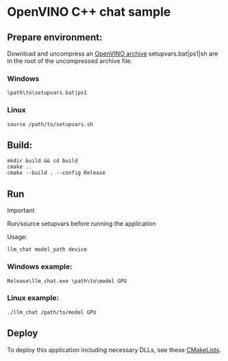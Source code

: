 # OpenVINO C++ chat sample

## Prepare environment:

Download and uncompress an [OpenVINO archive](https://storage.openvinotoolkit.org/repositories/openvino_genai/packages/2024.6/)
setupvars.bat|ps1|sh are in the root of the uncompressed archive file.

### Windows

```shell
\path\to\setupvars.bat|ps1
```

### Linux

```shell
source /path/to/setupvars.sh
```

## Build:
```shell
mkdir build && cd build
cmake ..
cmake --build . --config Release
```

## Run 

> [!IMPORTANT]  
> Run/source setupvars before running the application

Usage:

```
llm_chat model_path device
```

### Windows example:

```
Release\llm_chat.exe \path\to\model GPU
```

### Linux example:

```
./llm_chat /path/to/model GPU
```

## Deploy

To deploy this application including necessary DLLs, see these [CMakeLists](https://github.com/helena-intel/snippets/tree/main/genai_cmakelists).
